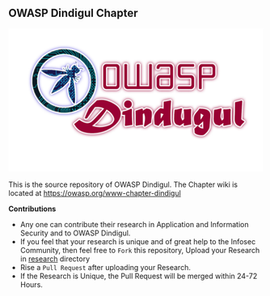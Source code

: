 
## OWASP Dindigul Chapter

![OWASP Dindigul](../assets/images/Logo/OWASP.jpg "OWASP Dindigul")


This is the source repository of OWASP Dindigul. The Chapter wiki is located at https://owasp.org/www-chapter-dindigul

**Contributions**

- Any one can contribute their research in Application and Information Security and to OWASP Dindigul.
- If you feel that your research is unique and of great help to the Infosec Community, then feel free to `Fork` this repository, Upload your Research in [research](research) directory
- Rise a `Pull Request` after uploading your Research.
- If the Research is Unique, the Pull Request will be merged within 24-72 Hours.
